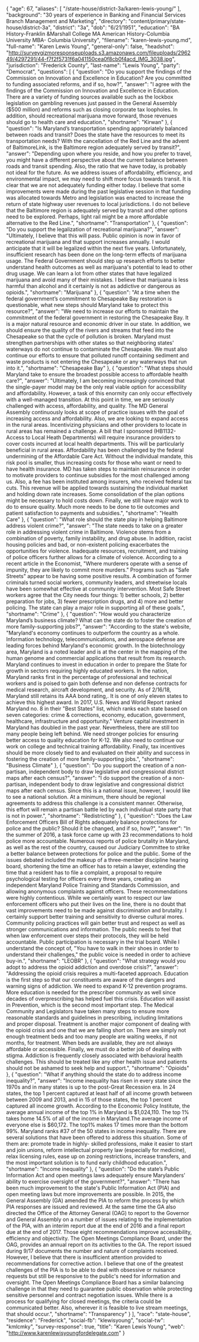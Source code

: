 {
  "age": 67,
  "aliases": [
    "/state-house/district-3a/karen-lewis-young/"
  ],
  "background": "30 years of  experience in Banking and Financial Services Branch Management and Marketing",
  "directory": "content/primary/state-house/district-3a",
  "district": "3a",
  "dob": "6/21/1951",
  "education": "BA History-Franklin &Marshall College MA American History-Columbia University MBA- Columbia University",
  "filename": "karen-lewis-young.md",
  "full-name": "Karen Lewis Young",
  "general-only": false,
  "headshot": "http://surveygizmoresponseuploads.s3.amazonaws.com/fileuploads/296249/4297291/44-f7f2f5731f6a041150cea0f8cb0f4acd_IMG_3038.jpg",
  "jurisdiction": "Frederick County",
  "last-name": "Lewis Young",
  "party": "Democrat",
  "questions": [
    {
      "question": "Do you support the findings of the Commission on Innovation and Excellence in Education? Are you committed to funding associated reforms, and if so, how?",
      "answer": "I agree with the findings of the Commission on Innovation and Excellence in Education. There are a variety of funding sources available such as the lockbox legislation on gambling revenues just passed in the General Assembly ($500 million) and reforms such as closing corporate tax loopholes. In addition, should recreational marijuana move forward, those revenues should go to health care and education.",
      "shortname": "Kirwan"
    },
    {
      "question": "Is Maryland’s transportation spending appropriately balanced between roads and transit? Does the state have the resources to meet its transportation needs? With the cancellation of the Red Line and the advent of BaltimoreLink, is the Baltimore region adequately served by transit?",
      "answer": "Depending upon where you reside, and how you prefer to travel, you might have a different perspective about the current balance between roads and transit spending. Also, the ratio that we have today, is probably not ideal for the future. As we address issues of affordability, efficiency, and environmental impact, we may need to shift more focus towards transit. It is clear that we are not adequately funding either today. I believe that some improvements were made during the past legislative session in that funding was allocated towards Metro and legislation was enacted to increase the return of state highway user revenues to local jurisdictions. I do not believe that the Baltimore region is adequately served by transit and other options need to be explored. Perhaps, light rail might be a more affordable alternative to the Red Line.",
      "shortname": "Transportation"
    },
    {
      "question": "Do you support the legalization of recreational marijuana?",
      "answer": "Ultimately, I believe that this will pass. Public opinion is now in favor of recreational marijuana and that support increases annually.  I would anticipate that it will be legalized within the next five years.  Unfortunately, insufficient research has been done on the long-term effects of marijuana usage. The Federal Government should step up research efforts to better understand health outcomes as well as marijuana's potential to lead to other drug usage. We can learn a lot from other states that have legalized marijuana and avoid many of their mistakes. I believe that marijuana is less harmful than alcohol and it certainly is not as addictive or dangerous as opioids.",
      "shortname": "Marijuana"
    },
    {
      "question": "At a time when the federal government’s commitment to Chesapeake Bay restoration is questionable, what new steps should Maryland take to protect this resource?",
      "answer": "We need to increase our efforts to maintain the commitment of the federal government in restoring the Chesapeake Bay. It is a major natural resource and economic driver in our state. In addition, we should ensure the quality of the rivers and streams that feed into the Chesapeake so that the cycle of pollution is broken. Maryland must strengthen partnerships with other states so that neighboring states' waterways do not continue to contaminate the Chesapeake. We must also continue our efforts to ensure that polluted runoff containing sediment and waste products is not entering the Chesapeake or any waterways that run into it.",
      "shortname": "Chesapeake Bay"
    },
    {
      "question": "What steps should Maryland take to ensure the broadest possible access to affordable health care?",
      "answer": "Ultimately, I am becoming increasingly convinced that the single-payer model may be the only real viable option for accessibility and affordability. However, a task of this enormity can only occur effectively with a well-managed transition. At this point in time, we are seriously challenged with access, affordability, and quality. The MD General Assembly continuously looks at scope of practice issues with the goal of increasing access and affordability. Also, we are looking to expand access in the rural areas. Incentivizing physicians and other providers to locate in rural areas has remained a challenge. A bill that I sponsored (HB1132-Access to Local Heath Departments) will require insurance providers to cover costs incurred at local health departments. This will be particularly beneficial in rural areas. Affordability has been challenged by the federal undermining of the Affordable Care Act. Without the individual mandate, this risk pool is smaller, thus increasing costs for those who want or need to have health insurance. MD has taken steps to maintain reinsurance in order to motivate providers to continue subsidies for the most challenged among us. Also, a fee has been instituted among insurers, who received federal tax cuts. This revenue will be applied towards sustaining the individual market and holding down rate increases. Some consolidation of the plan options might be necessary to hold costs down. Finally, we still have major work to do to ensure quality. Much more needs to be done to tie outcomes and patient satisfaction to payments and subsidies.",
      "shortname": "Health Care"
    },
    {
      "question": "What role should the state play in helping Baltimore address violent crime?",
      "answer": "The state needs to take on a greater role in addressing violent crime in Baltimore. Violence stems from a combination of poverty, family instability, and drug abuse. In addition, racist housing policies and bad, or non-existent policing exacerbates the opportunities for violence. Inadequate resources, recruitment, and training of police officers further allows for a climate of violence. According to a recent article in the Economist, \"Where murderers operate with a sense of impunity, they are likely to commit more murders.\" Programs such as \"Safe Streets\" appear to be having some positive results. A combination of former criminals turned social workers, community leaders, and streetwise locals have been somewhat effective at community  intervention. Most Safe Street workers agree that the City needs four things: 1) better schools, 2) better preparation for jobs, 3) fewer prescription drugs, and 4) more and better policing. The state can play a major role in supporting all of these goals.",
      "shortname": "Crime"
    },
    {
      "question": "How would you characterize Maryland’s business climate? What can the state do to foster the creation of more family-supporting jobs?",
      "answer": "According to the state's website, \"Maryland's economy continues to outperform the country as a whole. Information technology, telecommunications, and aerospace defense are leading forces behind Maryland's economic growth. In the biotechnology area, Maryland is a noted leader and is at the center in the mapping of the human genome and commercial applications that result from its research. Maryland continues to invest in education in order to prepare the State for growth in sectors requiring highly educated workers. In the nation, Maryland ranks first in the percentage of professional and technical workers and is poised to gain both defense and non defense contracts for medical research, aircraft development, and security. As of 2/16/18, Maryland still retains its AAA bond rating,. It is one of only eleven states to achieve this highest award. In 2017, U.S. News and World Report ranked Maryland no. 8 in their \"Best States\" list, which ranks each state based on seven categories: crime & corrections, economy, education, government, healthcare, infrastructure and opportunity.\" Venture capital investment in Maryland has doubled in the past year. Nevertheless, there are still too many people being left behind. We need stronger policies for ensuring better access to quality education for K-12. We also need to continue our work on college and technical training affordability. Finally, tax incentives should be more closely tied to and evaluated on their ability and success in fostering the creation of more family-supporting jobs.",
      "shortname": "Business Climate"
    },
    {
      "question": "Do you support the creation of a non-partisan, independent body to draw legislative and congressional district maps after each census?",
      "answer": "I do support the creation of a non-partisan, independent body to draw legislative and congressional district maps after each census. Since this is a national issue, however, I would like to see a national solution. At a minimum, there should be regional agreements to address this challenge is a consistent manner. Otherwise, this effort will remain a partisan battle led by each individual state party that is not in power.",
      "shortname": "Redistricting"
    },
    {
      "question": "Does the Law Enforcement Officers Bill of Rights adequately balance protections for police and the public? Should it be changed, and if so, how?",
      "answer": "In the summer of 2016, a task force came up with 23 recommendations to hold police more accountable. Numerous reports of police brutality in Maryland, as well as the rest of the country, caused our Judiciary Committee to strike a better balance between protections for police and the public. Some of the issues debated included the makeup of a three-member discipline hearing board,  shortening the time an officer has to retain a lawyer, extending the time that a resident has to file a complaint, a proposal to require psychological testing for officers every three years, creating an independent Maryland Police Training and Standards Commission, and allowing anonymous complaints against officers. These recommendations were highly contentious. While we certainly want to respect our law enforcement officers who put their lives on the line, there is no doubt that vast improvements need to be made against discrimination and brutality. I certainly support better training and sensitivity to diverse cultural mores. Community policing practices will gain better trust and respect as well as stronger communications and information. The public needs to feel that when law enforcement over steps their protocols, they will be held accountable. Public participation is necessary in the trial board. While I understand the concept of, \"You have to walk in their shoes in order to understand their challenges,\" the public voice is needed in order to achieve buy-in.",
      "shortname": "LEOBR"
    },
    {
      "question": "What strategy would you adopt to address the opioid addiction and overdose crisis?",
      "answer": "Addressing the opioid crisis requires a multi-faceted approach. Education is the first step so that our constituents are aware of the dangers and warning signs of addiction. We need to expand K-12 prevention programs.  More education is needed for the prescriber community as well since decades of overprescribing has helped fuel this crisis. Education will assist in Prevention, which is the second most important step. The Medical Community and Legislators have taken many steps to ensure more reasonable standards and guidelines in prescribing, including limitations and proper disposal. Treatment is another major component of dealing with the opioid crisis and one that we are falling short on. There are simply not enough treatment beds and too many people are waiting weeks, if not months, for treatment. When beds are available, they are not always affordable or accessible. Finally, we must do a better job of dealing with stigma. Addiction is frequently closely associated with behavioral health challenges. This should be treated like any other health issue and patients should not be ashamed to seek help and support.",
      "shortname": "Opioids"
    },
    {
      "question": "What if anything should the state do to address income inequality?",
      "answer": "Income inequality has risen in every state since the 1970s and in many states is up to the post-Great Recession era. In 24 states, the top 1 percent captured at least half of all income growth between between 2009 and 2013, and in 15 of those states, the top 1 percent captured all income growth. According to the Economic Policy Institute, the average annual income of the top 1% in Maryland is $1,024,110. The top 1% takes home 14.5% of all of the income in Maryland.The average income of everyone else is $60,172. The top1% makes 17 times more than the bottom 99%. Maryland ranks #37 of the 50 states in income inequality. There are several solutions that have been offered to address this situation. Some of them are: promote trade in highly- skilled professions, make it easier to start and join unions, reform intellectual property law (especially for medicine), relax licensing rules, ease up on zoning restrictions, increase transfers, and the most important solution is to fund early childhood education.",
      "shortname": "Income inequality"
    },
    {
      "question": "Do the state’s Public Information Act and open meetings laws adequately ensure Marylanders’ ability to exercise oversight of the government?",
      "answer": "There has been much improvement to the state's Public Information Act (PIA) and open meeting laws but more improvements are possible. In 2015, the General Assembly (GA) amended the PIA to reform the process by which PIA responses are issued and reviewed. At the same time the GA also directed the Office of the Attorney General (OAG) to report to the Governor and General Assembly on a number of issues relating to the implementation of the PIA, with an interim report due at the end of 2016 and a final report due at the end of 2017. Those eight recommendations improve accessibility, efficiency and objectivity.  The Open Meetings Compliance Board, under the OAG, provides an annual report on its activities to the GA.  The report issued during 9/17 documents the number and nature of complaints received. However, I believe that there is insufficient attention provided to recommendations for corrective action. I believe that one of the greatest challenges of the PIA is to be able to deal with obsessive or nuisance requests but still be responsive to the public's need for information and oversight. The Open Meetings Compliance Board has a similar balancing challenge in that they need to guarantee public observation while protecting sensitive personnel and contract negotiation issues. While there is a process for qualifying for closed meetings, the criteria could be communicated better. Also, wherever it is feasible to live stream meetings, that should occur.",
      "shortname": "Transparency"
    }
  ],
  "race": "state-house",
  "residence": "Frederick",
  "social-fb": "klewisyoung",
  "social-tw": "kmlcmky",
  "survey-response": true,
  "title": "Karen Lewis Young",
  "web": "http://www.karenlewisyoungfordelegate.com"
}
